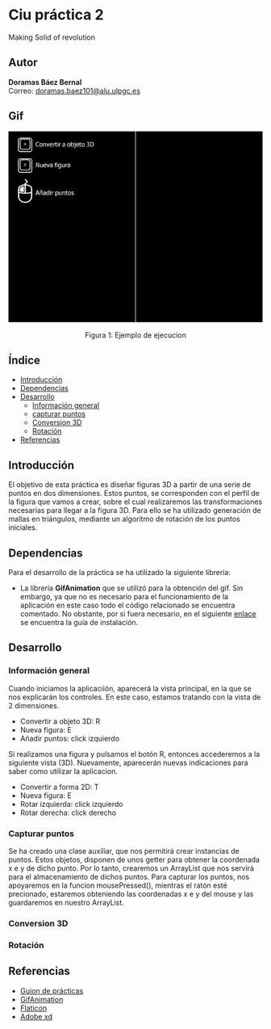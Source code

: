 # Ciu práctica 2
Making Solid of revolution

## Autor 
**Doramas Báez Bernal** <br/>
Correo: doramas.baez101@alu.ulpgc.es

## Gif
<div align="center">
  <img src="/main/animacion.gif" alt="gif de la practica 2">
  <p align="center">
    Figura 1: Ejemplo de ejecucion
  </p>
</div>

## Índice
* [Introducción](#introducción)
* [Dependencias](#dependencias) 
* [Desarrollo](#desarrollo)
    * [Información general](#informaciónGeneral)
    * [capturar puntos](#capturar)
    * [Conversion 3D](#conversion)
    * [Rotación](#rotación)
* [Referencias](#referencias)

## Introducción
El objetivo de esta práctica es diseñar figuras 3D a partir de una serie de puntos en dos dimensiones. Estos puntos, se corresponden con el perfil de la figura que vamos a crear, sobre el cual realizaremos las transformaciones necesarias para llegar a la figura 3D. Para ello se ha utilizado generación de mallas en triángulos, mediante un algoritmo de rotación de los puntos iniciales.

## Dependencias
Para el desarrollo de la práctica se ha utilizado la siguiente librería:
* La librería **GifAnimation** que se utilizó para la obtención del gif. Sin embargo, ya que no es necesario para el funcionamiento de la aplicación en este caso todo el código relacionado se encuentra comentado. No obstante, por si fuera necesario, en el siguiente [enlace](https://github.com/extrapixel/gif-animation) se encuentra la guía de instalación.

## Desarrollo

### Información general <a id="informaciónGeneral"></a>

Cuando iniciamos la aplicaciión, aparecerá la vista principal, en la que se nos explicarán los controles. En este caso, estamos tratando con la vista de 2 dimensiones.
- Convertir a objeto 3D: R
- Nueva figura: E
- Añadir puntos: click izquierdo 

Si realizamos una figura y pulsamos el botón R, entonces accederemos a la siguiente vista (3D). Nuevamente, aparecerán nuevas indicaciones para saber como utilizar la aplicacion.
- Convertir a forma 2D: T
- Nueva figura: E
- Rotar izquierda: click izquierdo
- Rotar derecha: click derecho


### Capturar puntos <a id="capturar"></a>
Se ha creado una clase auxiliar, que nos permitirá crear instancias de puntos. Estos objetos, disponen de unos getter para obtener la coordenada x e y de dicho punto. Por lo tanto, crearemos un ArrayList<puntos> que nos servirá para el almacenamiento de dichos puntos. Para capturar los puntos, nos apoyaremos en la funcion mousePressed(), mientras el ratón esté precionado, estaremos obteniendo las coordenadas x e y del mouse y las guardaremos en nuestro ArrayList.

### Conversion 3D <a id="conversion"></a>


### Rotación



## Referencias

* [Guion de prácticas](https://cv-aep.ulpgc.es/cv/ulpgctp20/pluginfile.php/126724/mod_resource/content/22/CIU_Pr_cticas.pdf)
* [GifAnimation](https://github.com/extrapixel/gif-animation)
* [Flaticon](https://www.flaticon.com/free-icon/mouse-left-button_32041?term=mouse%20left&page=1&position=32)
* [Adobe xd](https://www.adobe.com/es/products/xd.html)

